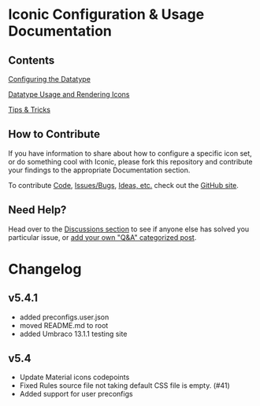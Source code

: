 # Iconic Configuration & Usage Documentation


## Contents

[Configuring the Datatype](Documentation/Configuration)

[Datatype Usage and Rendering Icons](Documentation/Usage)

[Tips & Tricks](Documentation/Tips)

## How to Contribute
If you have information to share about how to configure a specific icon set,  or do something cool with Iconic, please fork this repository and contribute your findings to the appropriate Documentation section.

To contribute [Code](https://github.com/skartknet/Iconic/pulls), [Issues/Bugs](https://github.com/skartknet/Iconic/issues), [Ideas, etc.](https://github.com/skartknet/Iconic/discussions) check out the [GitHub site](https://github.com/skartknet/Iconic).

## Need Help?
Head over to the [Discussions section](https://github.com/skartknet/Iconic/discussions/categories/q-a) to see if anyone else has solved you particular issue, or [add your own "Q&A" categorized post](https://github.com/skartknet/Iconic/discussions/new?category=q-a).

# Changelog

## v5.4.1
- added preconfigs.user.json
- moved README.md to root
- added Umbraco 13.1.1 testing site

## v5.4
- Update Material icons codepoints
- Fixed Rules source file not taking default CSS file is empty. (#41)
- Added support for user preconfigs